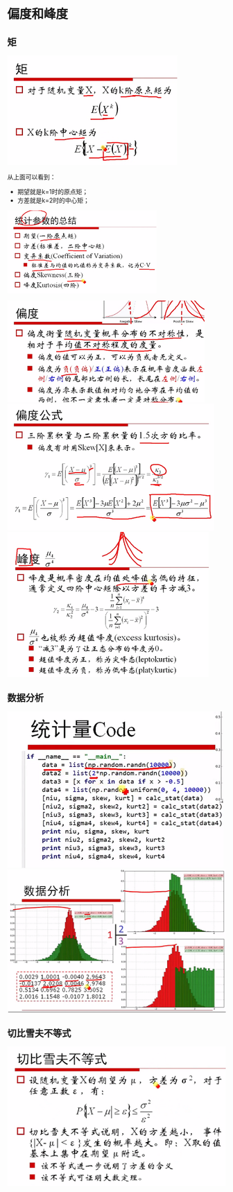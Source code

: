 # 偏度和峰度

## 矩

![](https://github.com/bobkentt/Learning-machine-from-scratch-pic/blob/master/math_base/pic/ju.png)

从上面可以看到：
* 期望就是k=1时的原点矩；
* 方差就是k=2时的中心矩；

![](https://github.com/bobkentt/Learning-machine-from-scratch-pic/blob/master/math_base/pic/pianfeng.png)

![](https://github.com/bobkentt/Learning-machine-from-scratch-pic/blob/master/math_base/pic/pd.png)
![](https://github.com/bobkentt/Learning-machine-from-scratch-pic/blob/master/math_base/pic/pg.png)
![](https://github.com/bobkentt/Learning-machine-from-scratch-pic/blob/master/math_base/pic/fd.png)


## 数据分析

![](https://github.com/bobkentt/Learning-machine-from-scratch-pic/blob/master/math_base/pic/code.png)
![](https://github.com/bobkentt/Learning-machine-from-scratch-pic/blob/master/math_base/pic/p.png)

## 切比雪夫不等式

![](https://github.com/bobkentt/Learning-machine-from-scratch-pic/blob/master/math_base/pic/qibixuefu.png)
